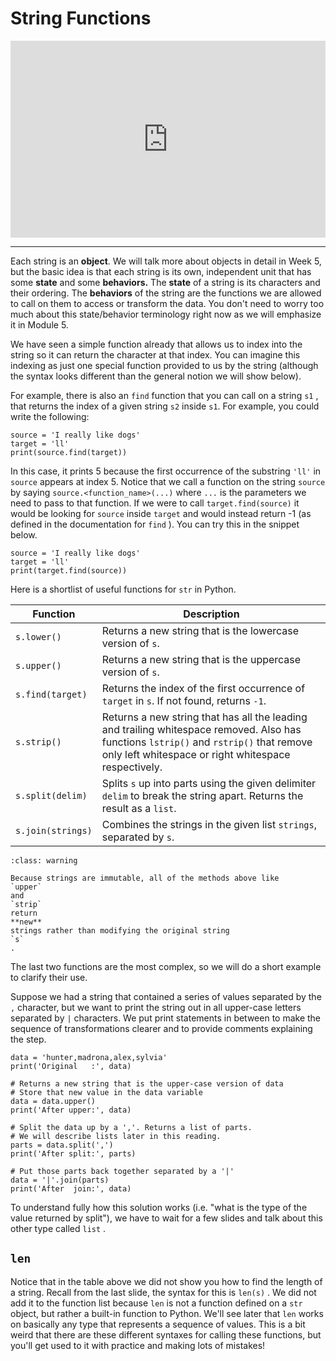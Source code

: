 # String Functions

<div style="position: relative; padding-bottom: 62.5%; height: 0;">
    <iframe src="https://www.loom.com/embed/a4e92e76179f4f5bb7118a9b25b41463?sharedAppSource=personal_library" frameborder="0" webkitallowfullscreen mozallowfullscreen allowfullscreen style="position: absolute; top: 0; left: 0; width: 100%; height: 100%;"></iframe>
</div>

---

Each string is an **object**. We will talk more about objects in detail in Week 5, but the basic idea is that each string is its own, independent unit that has some **state** and some **behaviors.** The **state** of a string is its characters and their ordering. The **behaviors** of the string are the functions we are allowed to call on them to access or transform the data. You don't need to worry too much about this state/behavior terminology right now as we will emphasize it in Module 5.

We have seen a simple function already that allows us to index into the string so it can return the character at that index. You can imagine this indexing as just one special function provided to us by the string (although the syntax looks different than the general notion we will show below).

For example, there is also an `find` function that you can call on a string `s1` , that returns the index of a given string `s2` inside `s1`. For example, you could write the following:

```{snippet}
source = 'I really like dogs'
target = 'll'
print(source.find(target))
```

In this case, it prints 5 because the first occurrence of the substring `'ll'` in `source` appears at index 5. Notice that we call a function on the string `source` by saying `source.<function_name>(...)` where `...` is the parameters we need to pass to that function. If we were to call `target.find(source)` it would be looking for `source` inside `target` and would instead return -1 (as defined in the documentation for `find` ). You can try this in the snippet below.

```{snippet}
source = 'I really like dogs'
target = 'll'
print(target.find(source))
```

Here is a shortlist of useful functions for `str` in Python.

| Function          | Description                                                                                                                                                                                    |
| ----------------- | ---------------------------------------------------------------------------------------------------------------------------------------------------------------------------------------------- |
| `s.lower()`       | Returns a new string that is the lowercase version of `s`.                                                                                                                                     |
| `s.upper()`       | Returns a new string that is the uppercase version of `s`.                                                                                                                                     |
| `s.find(target)`  | Returns the index of the first occurrence of `target` in `s`. If not found, returns `-1`.                                                                                                      |
| `s.strip()`       | Returns a new string that has all the leading and trailing whitespace removed. Also has functions `lstrip()` and `rstrip()` that remove only left whitespace or right whitespace respectively. |
| `s.split(delim)`  | Splits `s` up into parts using the given delimiter `delim` to break the string apart. Returns the result as a `list`.                                                                          |
| `s.join(strings)` | Combines the strings in the given list `strings`, separated by `s`.                                                                                                                            |

```{admonition} Warning
:class: warning

Because strings are immutable, all of the methods above like
`upper`
and
`strip`
return
**new**
strings rather than modifying the original string
`s`
.

```

The last two functions are the most complex, so we will do a short example to clarify their use.

Suppose we had a string that contained a series of values separated by the `,` character, but we want to print the string out in all upper-case letters separated by `|` characters. We put print statements in between to make the sequence of transformations clearer and to provide comments explaining the step.

```{snippet}
data = 'hunter,madrona,alex,sylvia'
print('Original   :', data)

# Returns a new string that is the upper-case version of data
# Store that new value in the data variable
data = data.upper()
print('After upper:', data)

# Split the data up by a ','. Returns a list of parts.
# We will describe lists later in this reading.
parts = data.split(',')
print('After split:', parts)

# Put those parts back together separated by a '|'
data = '|'.join(parts)
print('After  join:', data)
```

To understand fully how this solution works (i.e. "what is the type of the value returned by split"), we have to wait for a few slides and talk about this other type called `list` .

## `len`

Notice that in the table above we did not show you how to find the length of a string. Recall from the last slide, the syntax for this is `len(s)` . We did not add it to the function list because `len` is not a function defined on a `str` object, but rather a built-in function to Python. We'll see later that `len` works on basically any type that represents a sequence of values. This is a bit weird that there are these different syntaxes for calling these functions, but you'll get used to it with practice and making lots of mistakes!
